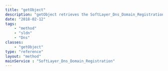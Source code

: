 ```yaml
---
title: "getObject"
description: "getObject retrieves the SoftLayer_Dns_Domain_Registration object whose ID number corresponds to the ID number of the init parameter passed to the SoftLayer_Dns_Domain_Registration service. "
date: "2018-02-12"
tags:
    - "method"
    - "sldn"
    - "Dns"
classes:
    - "getObject"
type: "reference"
layout: "method"
mainService : "SoftLayer_Dns_Domain_Registration"
---
```

